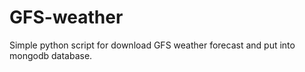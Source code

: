 # GFS-weather
 
Simple python script for download GFS weather forecast and put into mongodb database.

